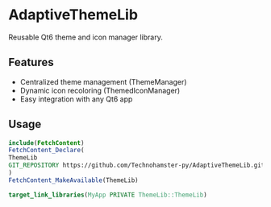 # AdaptiveThemeLib

Reusable Qt6 theme and icon manager library.

## Features
- Centralized theme management (ThemeManager)
- Dynamic icon recoloring (ThemedIconManager)
- Easy integration with any Qt6 app

## Usage
```cmake
include(FetchContent)
FetchContent_Declare(
ThemeLib
GIT_REPOSITORY https://github.com/Technohamster-py/AdaptiveThemeLib.git
)
FetchContent_MakeAvailable(ThemeLib)

target_link_libraries(MyApp PRIVATE ThemeLib::ThemeLib)
```